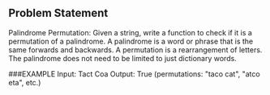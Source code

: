 ## Problem Statement

Palindrome Permutation: Given a string, write a function to check if it is a permutation of a palindrome. A palindrome is a word or phrase that is the same forwards and backwards. A permutation is a rearrangement of letters. The palindrome does not need to be limited to just dictionary words.

###EXAMPLE
Input: Tact Coa
Output: True (permutations: "taco cat", "atco eta", etc.)


